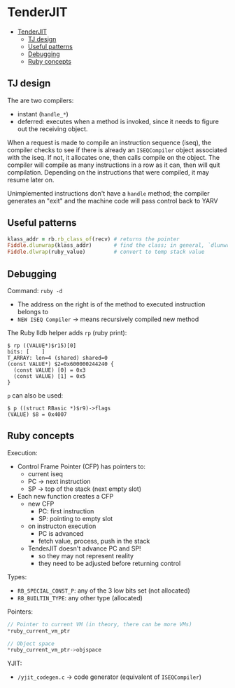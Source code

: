 # TenderJIT

- [TenderJIT](#tenderjit)
  - [TJ design](#tj-design)
  - [Useful patterns](#useful-patterns)
  - [Debugging](#debugging)
  - [Ruby concepts](#ruby-concepts)

## TJ design

The are two compilers:

- instant (`handle_*`)
- deferred: executes when a method is invoked, since it needs to figure out the receiving object.

When a request is made to compile an instruction sequence (iseq), the compiler checks to see if there is already an `ISEQCompiler` object associated with the iseq. If not, it allocates one, then calls compile on the object. The compiler will compile as many instructions in a row as it can, then will quit compilation. Depending on the instructions that were compiled, it may resume later on.

Unimplemented instructions don't have a `handle` method; the compiler generates an "exit" and the machine code will pass control back to YARV

## Useful patterns

```rb
klass_addr = rb.rb_class_of(recv) # returns the pointer
Fiddle.dlunwrap(klass_addr)       # find the class; in general, `dlunwrap` returns the object at the given address
Fiddle.dlwrap(ruby_value)         # convert to temp stack value
```

## Debugging

Command: `ruby -d`

- The address on the right  is of the method to executed instruction belongs to
- `NEW ISEQ Compiler` -> means recursively compiled new method

The Ruby lldb helper adds `rp` (ruby print):

```
$ rp ((VALUE*)$r15)[0]
bits: [    ]
T_ARRAY: len=4 (shared) shared=0
(const VALUE*) $2=0x600000244240 {
  (const VALUE) [0] = 0x3
  (const VALUE) [1] = 0x5
}
```

`p` can also be used:

```
$ p ((struct RBasic *)$r9)->flags
(VALUE) $8 = 0x4007
```

## Ruby concepts

Execution:

- Control Frame Pointer (CFP) has pointers to:
  - current iseq
  - PC -> next instruction
  - SP -> top of the stack (next empty slot)
- Each new function creates a CFP
  - new CFP
    - PC: first instruction
    - SP: pointing to empty slot
  - on instructon execution
    - PC is advanced
    - fetch value, process, push in the stack
  - TenderJIT doesn't advance PC and SP!
    - so they may not represent reality
    - they need to be adjusted before returning control

Types:

- `RB_SPECIAL_CONST_P`: any of the 3 low bits set (not allocated)
- `RB_BUILTIN_TYPE`: any other type (allocated)

Pointers:

```c
// Pointer to current VM (in theory, there can be more VMs)
*ruby_current_vm_ptr

// Object space
*ruby_current_vm_ptr->objspace
```

YJIT:

- `/yjit_codegen.c` -> code generator (equivalent of `ISEQCompiler`)
